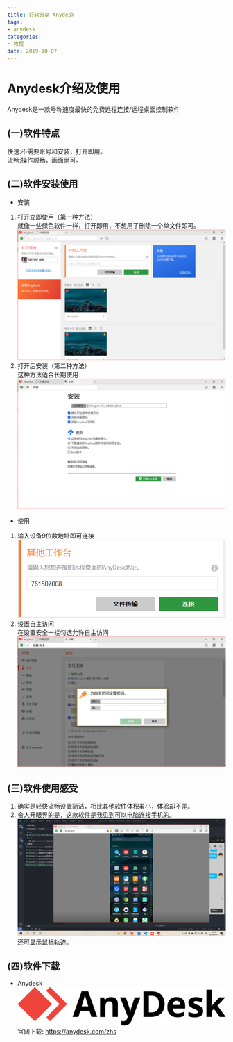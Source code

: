 ```yaml
---
title: 好软分享-Anydesk
tags:
- anydesk
categories: 
- 教程
data: 2019-10-07
---
```

# Anydesk介绍及使用
Anydesk是一款号称速度最快的免费远程连接/远程桌面控制软件
## (一)软件特点
快速:不需要账号和安装，打开即用。  
流畅:操作顺畅，画面尚可。
## (二)软件安装使用
* 安装
1. 打开立即使用（第一种方法）  
就像一些绿色软件一样，打开即用，不想用了删除一个单文件即可。
![](/img/anydesk/1.png)   
2. 打开后安装（第二种方法）  
这种方法适合长期使用
![](/img/anydesk/4.png) 
* 使用
1. 输入设备9位数地址即可连接  
![](/img/anydesk/2.png)   
2. 设置自主访问  
在设置安全一栏勾选允许自主访问
![](/img/anydesk/3.png)  

## (三)软件使用感受  
1. 确实是轻快流畅设置简洁，相比其他软件体积虽小，体验却不差。
2. 令人开眼界的是，这款软件是我见到可以电脑连接手机的。
![](/img/anydesk/5.png) 
还可显示鼠标轨迹。
## (四)软件下载
* Anydesk   ![](/img/anydesk/anydesk-logo-40fe6c.svg)  
官网下载:  https://anydesk.com/zhs 
